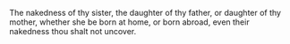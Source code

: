 The nakedness of thy sister, the daughter of thy father, or daughter of thy mother, whether she be born at home, or born abroad, even their nakedness thou shalt not uncover.

